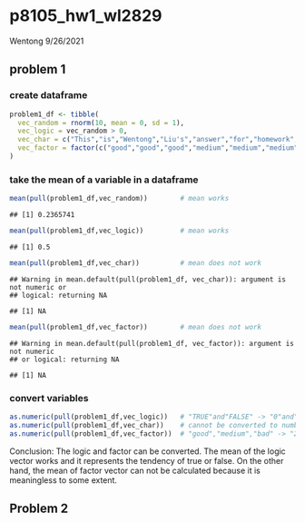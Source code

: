 p8105\_hw1\_wl2829
================
Wentong
9/26/2021

## problem 1

### create dataframe

``` r
problem1_df <- tibble(
  vec_random = rnorm(10, mean = 0, sd = 1),
  vec_logic = vec_random > 0,
  vec_char = c("This","is","Wentong","Liu's","answer","for","homework","1","problem","1"),
  vec_factor = factor(c("good","good","good","medium","medium","medium","medium","bad","bad","bad"))
)
```

### take the mean of a variable in a dataframe

``` r
mean(pull(problem1_df,vec_random))        # mean works
```

    ## [1] 0.2365741

``` r
mean(pull(problem1_df,vec_logic))         # mean works
```

    ## [1] 0.5

``` r
mean(pull(problem1_df,vec_char))          # mean does not work
```

    ## Warning in mean.default(pull(problem1_df, vec_char)): argument is not numeric or
    ## logical: returning NA

    ## [1] NA

``` r
mean(pull(problem1_df,vec_factor))        # mean does not work
```

    ## Warning in mean.default(pull(problem1_df, vec_factor)): argument is not numeric
    ## or logical: returning NA

    ## [1] NA

### convert variables

``` r
as.numeric(pull(problem1_df,vec_logic))   # "TRUE"and"FALSE" -> "0"and"1"
as.numeric(pull(problem1_df,vec_char))    # cannot be converted to numbers
as.numeric(pull(problem1_df,vec_factor))  # "good","medium","bad" -> "2","3","1"
```

Conclusion: The logic and factor can be converted. The mean of the logic
vector works and it represents the tendency of true or false. On the
other hand, the mean of factor vector can not be calculated because it
is meaningless to some extent.

## Problem 2
